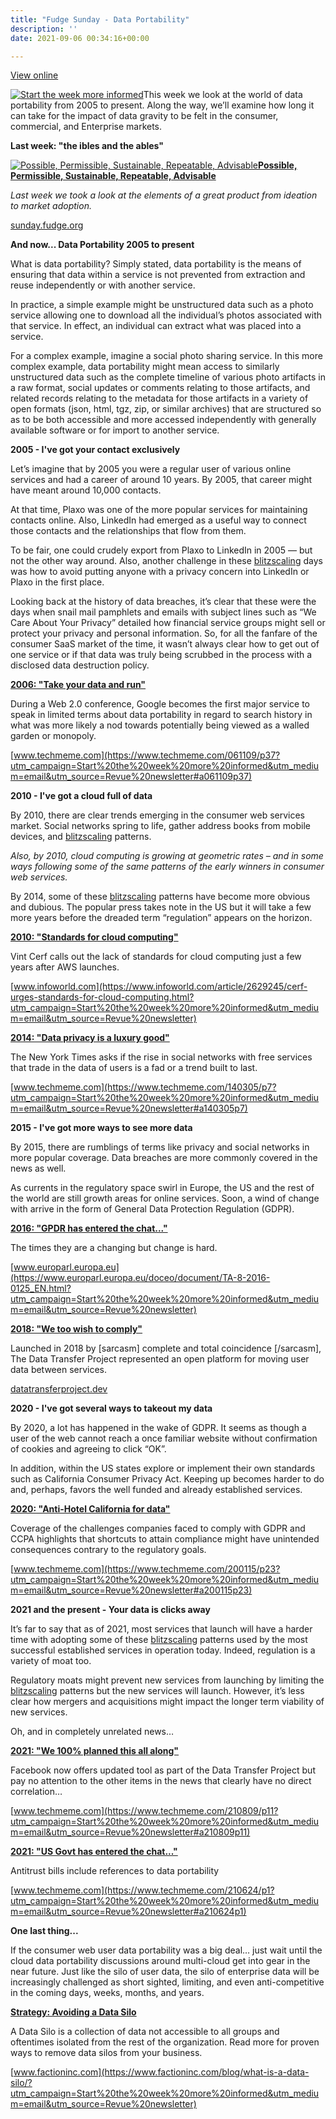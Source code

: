 ```yaml
---
title: "Fudge Sunday - Data Portability"
description: ''
date: 2021-09-06 00:34:16+00:00

---
```


[View online](https://sunday.fudge.org/issues/fudge-sunday-data-portability-742573?utm_campaign=Issue&utm_content=view_in_browser&utm_medium=email&utm_source=Start+the+week+more+informed)

[![Start the week more informed](https://bucketeer-e05bbc84-baa3-437e-9518-adb32be77984.s3.amazonaws.com/public/images/11503056-364c-4448-9295-b5e9a9f42d70_1200x115.png "Start the week more informed")](https://substackcdn.com/image/fetch/f_auto,q_auto:good,fl_progressive:steep/https%3A%2F%2Fbucketeer-e05bbc84-baa3-437e-9518-adb32be77984.s3.amazonaws.com%2Fpublic%2Fimages%2F11503056-364c-4448-9295-b5e9a9f42d70_1200x115.png)This week we look at the world of data portability from 2005 to present. Along the way, we’ll examine how long it can take for the impact of data gravity to be felt in the consumer, commercial, and Enterprise markets.

 **Last week: "the ibles and the ables"**

[![Possible, Permissible, Sustainable, Repeatable, Advisable](https://bucketeer-e05bbc84-baa3-437e-9518-adb32be77984.s3.amazonaws.com/public/images/ffeb3fdc-a7b0-4ad7-b155-37bbf560dc4e_600x300.jpeg "Possible, Permissible, Sustainable, Repeatable, Advisable")](https://substackcdn.com/image/fetch/f_auto,q_auto:good,fl_progressive:steep/https%3A%2F%2Fbucketeer-e05bbc84-baa3-437e-9518-adb32be77984.s3.amazonaws.com%2Fpublic%2Fimages%2Fffeb3fdc-a7b0-4ad7-b155-37bbf560dc4e_600x300.jpeg)**[Possible, Permissible, Sustainable, Repeatable, Advisable](https://sunday.fudge.org/issues/fudge-sunday-possible-permissible-sustainable-repeatable-advisable-732793?utm_campaign=Start%20the%20week%20more%20informed&utm_medium=email&utm_source=Revue%20newsletter)**

*Last week we took a look at the elements of a great product from ideation to market adoption.*

[sunday.fudge.org](https://sunday.fudge.org/issues/fudge-sunday-possible-permissible-sustainable-repeatable-advisable-732793?utm_campaign=Start%20the%20week%20more%20informed&utm_medium=email&utm_source=Revue%20newsletter)

 **And now... Data Portability 2005 to present**

What is data portability? Simply stated, data portability is the means of ensuring that data within a service is not prevented from extraction and reuse independently or with another service.

In practice, a simple example might be unstructured data such as a photo service allowing one to download all the individual’s photos associated with that service. In effect, an individual can extract what was placed into a service.

For a complex example, imagine a social photo sharing service. In this more complex example, data portability might mean access to similarly unstructured data such as the complete timeline of various photo artifacts in a raw format, social updates or comments relating to those artifacts, and related records relating to the metadata for those artifacts in a variety of open formats (json, html, tgz, zip, or similar archives) that are structured so as to be both accessible and more accessed independently with generally available software or for import to another service.

 **2005 - I've got your contact exclusively**

Let’s imagine that by 2005 you were a regular user of various online services and had a career of around 10 years. By 2005, that career might have meant around 10,000 contacts.

At that time, Plaxo was one of the more popular services for maintaining contacts online. Also, LinkedIn had emerged as a useful way to connect those contacts and the relationships that flow from them.

To be fair, one could crudely export from Plaxo to LinkedIn in 2005 — but not the other way around. Also, another challenge in these [blitzscaling](https://hbr.org/2016/04/blitzscaling?utm_campaign=Start%20the%20week%20more%20informed&utm_medium=email&utm_source=Revue%20newsletter) days was how to avoid putting anyone with a privacy concern into LinkedIn or Plaxo in the first place.

Looking back at the history of data breaches, it’s clear that these were the days when snail mail pamphlets and emails with subject lines such as “We Care About Your Privacy” detailed how financial service groups might sell or protect your privacy and personal information. So, for all the fanfare of the consumer SaaS market of the time, it wasn’t always clear how to get out of one service or if that data was truly being scrubbed in the process with a disclosed data destruction policy.

**[2006: "Take your data and run"](https://www.techmeme.com/061109/p37?utm_campaign=Start%20the%20week%20more%20informed&utm_medium=email&utm_source=Revue%20newsletter#a061109p37)**

During a Web 2.0 conference, Google becomes the first major service to speak in limited terms about data portability in regard to search history in what was more likely a nod towards potentially being viewed as a walled garden or monopoly.

[www.techmeme.com](https://www.techmeme.com/061109/p37?utm_campaign=Start%20the%20week%20more%20informed&utm_medium=email&utm_source=Revue%20newsletter#a061109p37)

 **2010 - I've got a cloud full of data**

By 2010, there are clear trends emerging in the consumer web services market. Social networks spring to life, gather address books from mobile devices, and [blitzscaling](https://hbr.org/2016/04/blitzscaling?utm_campaign=Start%20the%20week%20more%20informed&utm_medium=email&utm_source=Revue%20newsletter) patterns.

*Also, by 2010, cloud computing is growing at geometric rates – and in some ways following some of the same patterns of the early winners in consumer web services.*

By 2014, some of these [blitzscaling](https://hbr.org/2016/04/blitzscaling?utm_campaign=Start%20the%20week%20more%20informed&utm_medium=email&utm_source=Revue%20newsletter) patterns have become more obvious and dubious. The popular press takes note in the US but it will take a few more years before the dreaded term “regulation” appears on the horizon.

**[2010: "Standards for cloud computing"](https://www.infoworld.com/article/2629245/cerf-urges-standards-for-cloud-computing.html?utm_campaign=Start%20the%20week%20more%20informed&utm_medium=email&utm_source=Revue%20newsletter)**

Vint Cerf calls out the lack of standards for cloud computing just a few years after AWS launches.

[www.infoworld.com](https://www.infoworld.com/article/2629245/cerf-urges-standards-for-cloud-computing.html?utm_campaign=Start%20the%20week%20more%20informed&utm_medium=email&utm_source=Revue%20newsletter)

**[2014: "Data privacy is a luxury good"](https://www.techmeme.com/140305/p7?utm_campaign=Start%20the%20week%20more%20informed&utm_medium=email&utm_source=Revue%20newsletter#a140305p7)**

The New York Times asks if the rise in social networks with free services that trade in the data of users is a fad or a trend built to last.

[www.techmeme.com](https://www.techmeme.com/140305/p7?utm_campaign=Start%20the%20week%20more%20informed&utm_medium=email&utm_source=Revue%20newsletter#a140305p7)

 **2015 - I've got more ways to see more data**

By 2015, there are rumblings of terms like privacy and social networks in more popular coverage. Data breaches are more commonly covered in the news as well.

As currents in the regulatory space swirl in Europe, the US and the rest of the world are still growth areas for online services. Soon, a wind of change with arrive in the form of General Data Protection Regulation (GDPR).

**[2016: "GPDR has entered the chat..."](https://www.europarl.europa.eu/doceo/document/TA-8-2016-0125_EN.html?utm_campaign=Start%20the%20week%20more%20informed&utm_medium=email&utm_source=Revue%20newsletter)**

The times they are a changing but change is hard.

[www.europarl.europa.eu](https://www.europarl.europa.eu/doceo/document/TA-8-2016-0125_EN.html?utm_campaign=Start%20the%20week%20more%20informed&utm_medium=email&utm_source=Revue%20newsletter)

**[2018: "We too wish to comply"](https://datatransferproject.dev/?utm_campaign=Start%20the%20week%20more%20informed&utm_medium=email&utm_source=Revue%20newsletter)**

Launched in 2018 by [sarcasm] complete and total coincidence [/sarcasm], The Data Transfer Project represented an open platform for moving user data between services.

[datatransferproject.dev](https://datatransferproject.dev/?utm_campaign=Start%20the%20week%20more%20informed&utm_medium=email&utm_source=Revue%20newsletter)

 **2020 - I've got several ways to takeout my data**

By 2020, a lot has happened in the wake of GDPR. It seems as though a user of the web cannot reach a once familiar website without confirmation of cookies and agreeing to click “OK”.

In addition, within the US states explore or implement their own standards such as California Consumer Privacy Act. Keeping up becomes harder to do and, perhaps, favors the well funded and already established services.

**[2020: "Anti-Hotel California for data"](https://www.techmeme.com/200115/p23?utm_campaign=Start%20the%20week%20more%20informed&utm_medium=email&utm_source=Revue%20newsletter#a200115p23)**

Coverage of the challenges companies faced to comply with GDPR and CCPA highlights that shortcuts to attain compliance might have unintended consequences contrary to the regulatory goals.

[www.techmeme.com](https://www.techmeme.com/200115/p23?utm_campaign=Start%20the%20week%20more%20informed&utm_medium=email&utm_source=Revue%20newsletter#a200115p23)

 **2021 and the present - Your data is clicks away**

It’s far to say that as of 2021, most services that launch will have a harder time with adopting some of these [blitzscaling](https://hbr.org/2016/04/blitzscaling?utm_campaign=Start%20the%20week%20more%20informed&utm_medium=email&utm_source=Revue%20newsletter) patterns used by the most successful established services in operation today. Indeed, regulation is a variety of moat too.

Regulatory moats might prevent new services from launching by limiting the [blitzscaling](https://hbr.org/2016/04/blitzscaling?utm_campaign=Start%20the%20week%20more%20informed&utm_medium=email&utm_source=Revue%20newsletter) patterns but the new services will launch. However, it’s less clear how mergers and acquisitions might impact the longer term viability of new services.

Oh, and in completely unrelated news…

**[2021: "We 100% planned this all along"](https://www.techmeme.com/210809/p11?utm_campaign=Start%20the%20week%20more%20informed&utm_medium=email&utm_source=Revue%20newsletter#a210809p11)**

Facebook now offers updated tool as part of the Data Transfer Project but pay no attention to the other items in the news that clearly have no direct correlation…

[www.techmeme.com](https://www.techmeme.com/210809/p11?utm_campaign=Start%20the%20week%20more%20informed&utm_medium=email&utm_source=Revue%20newsletter#a210809p11)

**[2021: "US Govt has entered the chat..."](https://www.techmeme.com/210624/p1?utm_campaign=Start%20the%20week%20more%20informed&utm_medium=email&utm_source=Revue%20newsletter#a210624p1)**

Antitrust bills include references to data portability

[www.techmeme.com](https://www.techmeme.com/210624/p1?utm_campaign=Start%20the%20week%20more%20informed&utm_medium=email&utm_source=Revue%20newsletter#a210624p1)

 **One last thing...**

If the consumer web user data portability was a big deal… just wait until the cloud data portability discussions around multi-cloud get into gear in the near future. Just like the silo of user data, the silo of enterprise data will be increasingly challenged as short sighted, limiting, and even anti-competitive in the coming days, weeks, months, and years.

**[Strategy: Avoiding a Data Silo](https://www.factioninc.com/blog/what-is-a-data-silo/?utm_campaign=Start%20the%20week%20more%20informed&utm_medium=email&utm_source=Revue%20newsletter)**

A Data Silo is a collection of data not accessible to all groups and oftentimes isolated from the rest of the organization. Read more for proven ways to remove data silos from your business.

[www.factioninc.com](https://www.factioninc.com/blog/what-is-a-data-silo/?utm_campaign=Start%20the%20week%20more%20informed&utm_medium=email&utm_source=Revue%20newsletter)









